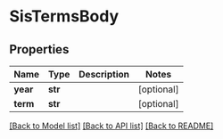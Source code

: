 # SisTermsBody

## Properties
Name | Type | Description | Notes
------------ | ------------- | ------------- | -------------
**year** | **str** |  | [optional] 
**term** | **str** |  | [optional] 

[[Back to Model list]](../README.md#documentation-for-models) [[Back to API list]](../README.md#documentation-for-api-endpoints) [[Back to README]](../README.md)

